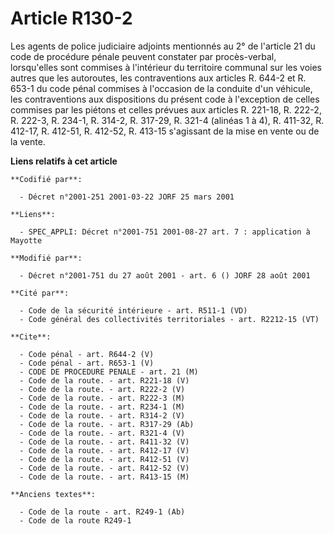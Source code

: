 # Article R130-2

Les agents de police judiciaire adjoints mentionnés au 2° de l'article 21 du code de procédure pénale peuvent constater par
procès-verbal, lorsqu'elles sont commises à l'intérieur du territoire communal sur les voies autres que les autoroutes, les
contraventions aux articles R. 644-2 et R. 653-1 du code pénal commises à l'occasion de la conduite d'un véhicule, les
contraventions aux dispositions du présent code à l'exception de celles commises par les piétons et celles prévues aux
articles R. 221-18, R. 222-2, R. 222-3, R. 234-1, R. 314-2, R. 317-29, R. 321-4 (alinéas 1 à 4), R. 411-32, R. 412-17, R.
412-51, R. 412-52, R. 413-15 s'agissant de la mise en vente ou de la vente.

**Liens relatifs à cet article**

	**Codifié par**:

	  - Décret n°2001-251 2001-03-22 JORF 25 mars 2001

	**Liens**:

	  - SPEC_APPLI: Décret n°2001-751 2001-08-27 art. 7 : application à Mayotte

	**Modifié par**:

	  - Décret n°2001-751 du 27 août 2001 - art. 6 () JORF 28 août 2001

	**Cité par**:

	  - Code de la sécurité intérieure - art. R511-1 (VD)
	  - Code général des collectivités territoriales - art. R2212-15 (VT)

	**Cite**:

	  - Code pénal - art. R644-2 (V)
	  - Code pénal - art. R653-1 (V)
	  - CODE DE PROCEDURE PENALE - art. 21 (M)
	  - Code de la route. - art. R221-18 (V)
	  - Code de la route. - art. R222-2 (V)
	  - Code de la route. - art. R222-3 (M)
	  - Code de la route. - art. R234-1 (M)
	  - Code de la route. - art. R314-2 (V)
	  - Code de la route. - art. R317-29 (Ab)
	  - Code de la route. - art. R321-4 (V)
	  - Code de la route. - art. R411-32 (V)
	  - Code de la route. - art. R412-17 (V)
	  - Code de la route. - art. R412-51 (V)
	  - Code de la route. - art. R412-52 (V)
	  - Code de la route. - art. R413-15 (M)

	**Anciens textes**:

	  - Code de la route - art. R249-1 (Ab)
	  - Code de la route R249-1
